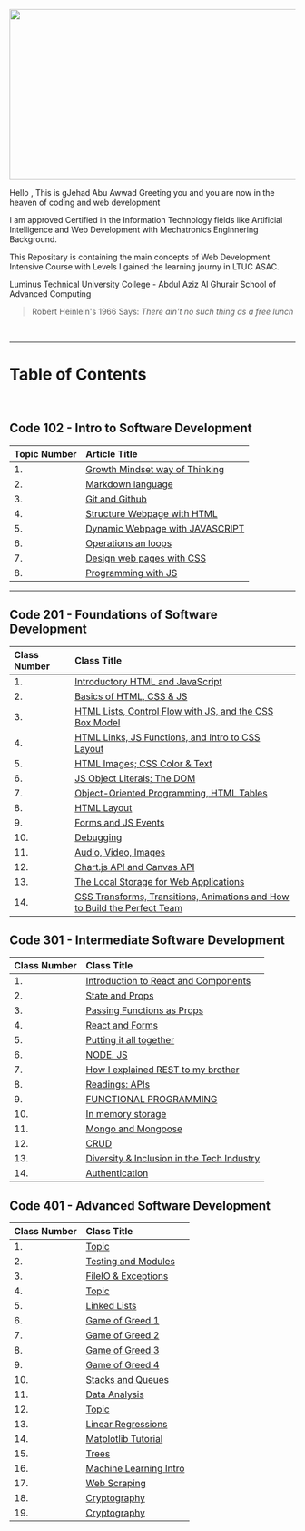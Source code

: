<title>Jehad Abu Awwad Reading Notes</title>

<p align="center">
  <img width="600" height="300" src="https://jehadabuawwad.github.io/reading-notes/images/LOGO.png">
</p>

Hello , This is gJehad Abu Awwad Greeting you and you are now in the heaven of coding and web development  

I am approved Certified in the Information Technology fields like Artificial Intelligence and Web Development with Mechatronics Enginnering Background.

This Repositary is containing the main concepts of Web Development Intensive Course with Levels I gained the learning journy in LTUC ASAC.

Luminus Technical University College - Abdul Aziz Al Ghurair School of Advanced Computing

> Robert Heinlein's 1966 Says: *There ain't no such thing as a free lunch* 

<br>

___

# **Table of Contents**

<br>

## **Code 102 - Intro to Software Development**

| Topic Number       | Article Title     | 
| :----------------  | :---------------- | 
|  1. | [Growth Mindset way of Thinking](https://jehadabuawwad.github.io/reading-notes/Code101-102/Lab01b)   |
|  2. | [Markdown language](https://jehadabuawwad.github.io/reading-notes/Code101-102/read01)                 |
| 3.  | [Git and Github](https://jehadabuawwad.github.io/reading-notes/Code101-102/read02)                 |
| 4.  | [Structure Webpage with HTML](https://jehadabuawwad.github.io/reading-notes/Code101-102/read03)   |
| 5.  | [Dynamic Webpage with JAVASCRIPT](https://jehadabuawwad.github.io/reading-notes/Code101-102/read04)   |
| 6.  | [Operations an loops](https://jehadabuawwad.github.io/reading-notes/Code101-102/read05)                 |
| 7.  | [Design web pages with CSS](https://jehadabuawwad.github.io/reading-notes/Code101-102/read06)   |
| 8.  | [Programming with JS](https://jehadabuawwad.github.io/reading-notes/Code101-102/read07)                 |

___

## **Code 201 - Foundations of Software Development**

| Class Number       | Class Title     | 
| :----------------  | :---------------- | 
| 1.  | [Introductory HTML and JavaScript](https://jehadabuawwad.github.io/reading-notes/Code201/class-01)  |
| 2.  | [Basics of HTML, CSS & JS](https://jehadabuawwad.github.io/reading-notes/Code201/class-02)  |
| 3.  | [HTML Lists, Control Flow with JS, and the CSS Box Model](https://jehadabuawwad.github.io/reading-notes/Code201/class-03)  |
| 4.  | [HTML Links, JS Functions, and Intro to CSS Layout](https://jehadabuawwad.github.io/reading-notes/Code201/class-04)  |
| 5.  | [HTML Images; CSS Color & Text](https://jehadabuawwad.github.io/reading-notes/Code201/class-05)  |
| 6.  | [ JS Object Literals; The DOM](https://jehadabuawwad.github.io/reading-notes/Code201/class-06)  |
| 7.  | [Object-Oriented Programming, HTML Tables](https://jehadabuawwad.github.io/reading-notes/Code201/class-07)  |\
| 8.  | [HTML Layout](https://jehadabuawwad.github.io/reading-notes/Code201/class-08)  |
| 9.  | [Forms and JS Events](https://jehadabuawwad.github.io/reading-notes/Code201/class-09)  |
| 10.  | [Debugging](https://jehadabuawwad.github.io/reading-notes/Code201/class-10)  |
| 11.  | [Audio, Video, Images](https://jehadabuawwad.github.io/reading-notes/Code201/class-11)  |
| 12.  | [Chart.js API and Canvas API](https://jehadabuawwad.github.io/reading-notes/Code201/class-12)  |
| 13.  | [The Local Storage for Web Applications](https://jehadabuawwad.github.io/reading-notes/Code201/class-13)  |
| 14.  | [CSS Transforms, Transitions, Animations and How to Build the Perfect Team](https://jehadabuawwad.github.io/reading-notes/Code201/class-14)  |

## **Code 301 - Intermediate Software Development**

| Class Number       | Class Title     | 
| :----------------  | :---------------- | 
| 1.  | [Introduction to React and Components](https://jehadabuawwad.github.io/reading-notes/Code301/class-01)  |
| 2.  | [State and Props](https://jehadabuawwad.github.io/reading-notes/Code301/class-02)  |
| 3.  | [Passing Functions as Props](https://jehadabuawwad.github.io/reading-notes/Code301/class-03)  |
| 4.  | [React and Forms](https://jehadabuawwad.github.io/reading-notes/Code301/class-04)  |
| 5.  | [Putting it all together](https://jehadabuawwad.github.io/reading-notes/Code301/class-05)  |
| 6.  | [NODE. JS](https://jehadabuawwad.github.io/reading-notes/Code301/class-06)  |
| 7.  | [How I explained REST to my brother](https://jehadabuawwad.github.io/reading-notes/Code301/class-07)  |
| 8.  | [Readings: APIs](https://jehadabuawwad.github.io/reading-notes/Code301/class-08)  |
| 9.  | [FUNCTIONAL PROGRAMMING](https://jehadabuawwad.github.io/reading-notes/Code301/class-09)  |
| 10.  | [ In memory storage](https://jehadabuawwad.github.io/reading-notes/Code301/class-10)  |
| 11.  | [ Mongo and Mongoose](https://jehadabuawwad.github.io/reading-notes/Code301/class-11)  |
| 12.  | [ CRUD](https://jehadabuawwad.github.io/reading-notes/Code301/class-12)  |
| 13.  | [Diversity & Inclusion in the Tech Industry](https://jehadabuawwad.github.io/reading-notes/Code301/class-13)  |
| 14.  | [Authentication](https://jehadabuawwad.github.io/reading-notes/Code301/class-14)  |

## **Code 401 - Advanced Software Development**

| Class Number       | Class Title     | 
| :----------------  | :---------------- | 
| 1.  | [Topic](https://jehadabuawwad.github.io/reading-notes/Code401/class-01)  |
| 2.  | [Testing and Modules](https://jehadabuawwad.github.io/reading-notes/Code401/class-02)  |
| 3.  | [FileIO & Exceptions](https://jehadabuawwad.github.io/reading-notes/Code401/class-03)  |
| 4.  | [Topic](https://jehadabuawwad.github.io/reading-notes/Code401/class-04)  |
| 5.  | [Linked Lists](https://jehadabuawwad.github.io/reading-notes/Code401/class-05)  |
| 6.  | [Game of Greed 1](https://jehadabuawwad.github.io/reading-notes/Code401/class-06)  |
| 7.  | [Game of Greed 2](https://jehadabuawwad.github.io/reading-notes/Code401/class-07)  |
| 8.  | [Game of Greed 3](https://jehadabuawwad.github.io/reading-notes/Code401/class-08)  |
| 9.  | [Game of Greed 4](https://jehadabuawwad.github.io/reading-notes/Code401/class-09)  |
| 10.  | [Stacks and Queues](https://jehadabuawwad.github.io/reading-notes/Code401/class-10)  |
| 11.  | [Data Analysis](https://jehadabuawwad.github.io/reading-notes/Code401/class-11)  |
| 12.  | [Topic](https://jehadabuawwad.github.io/reading-notes/Code401/class-12)  |
| 13.  | [Linear Regressions](https://jehadabuawwad.github.io/reading-notes/Code401/class-13)  |
| 14.  | [Matplotlib Tutorial](https://jehadabuawwad.github.io/reading-notes/Code401/class-14)  |
| 15.  | [Trees](https://jehadabuawwad.github.io/reading-notes/Code401/class-15)  |
| 16.  | [Machine Learning Intro](https://jehadabuawwad.github.io/reading-notes/Code401/class-16)  |
| 17.  | [Web Scraping](https://jehadabuawwad.github.io/reading-notes/Code401/class-17)  |
| 18.  | [Cryptography](https://jehadabuawwad.github.io/reading-notes/Code401/class-18)  |
| 19.  | [Cryptography](https://jehadabuawwad.github.io/reading-notes/Code401/class-19)  |









